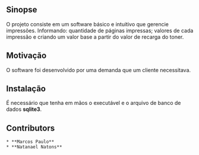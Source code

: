 ## Sinopse

O projeto consiste em um software básico e intuitivo que gerencie impressões. Informando: quantidade de páginas impressas; valores de cada impressão e criando um valor base a partir do valor de recarga do toner.

## Motivação

O software foi desenvolvido por uma demanda que um cliente necessitava.

## Instalação

É necessário que tenha em mãos o executável e o arquivo de banco de dados __sqlite3__.


## Contributors

```
* **Marcos Paulo**
* **Natanael Natons**
```
